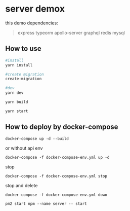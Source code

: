 # server demox

this demo dependencies:
>express
>typeorm 
>apollo-server
>graphql
>redis
>mysql


## How to use

```bash
#install
yarn install

#create migration
create:migration

#dev
yarn dev

yarn build

yarn start
```

## How to deploy by docker-compose

```
docker-compose up -d --build
```

or without api env
```
docker-compose -f docker-compose-env.yml up -d
```

stop
```
docker-compose -f docker-compose-env.yml stop
```

stop and delete
```
docker-compose -f docker-compose-env.yml down
```

```
pm2 start npm --name server -- start
```

